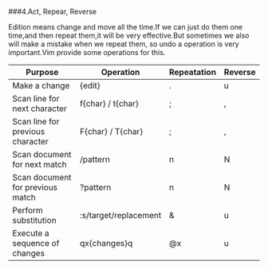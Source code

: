 ###4.Act, Repear, Reverse

Edition means change and move all the time.If we can just do them one time,and then repeat them,it will be very effective.But sometimes we also will make a mistake when we repeat them, so undo a operation is very important.Vim provide some operations for this.

| Purpose | Operation | Repeatation | Reverse |
|-----------------------------------|-----------------------|---|---|
|Make a change 						| {edit} 				| . | u |
|Scan line for next character		| f{char} / t{char} 	| ;	| , |
|Scan line for previous character	| F{char} / T{char} 	| ;	| , |
|Scan document for next match		| /pattern <CR> 		| n | N | 
|Scan document for previous match	| ?pattern <CR> 		| n | N |
|Perform substitution				| :s/target/replacement | & | u |
|Execute a sequence of changes 		| qx{changes}q 			| @x| u |